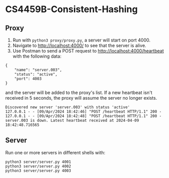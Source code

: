 # CS4459B-Consistent-Hashing

## Proxy
1. Run with `python3 proxy/proxy.py`, a server will start on port 4000.
2. Navigate to [http://localhost:4000/](http://localhost:4000/) to see that the server is alive.
3. Use Postman to send a POST request to [http://localhost:4000/heartbeat](http://localhost:4000/heartbeat) with the following data:
```
{
    "name": "server.003",
    "status": "active",
    "port": 4003
}
```
and the server will be added to the proxy's list. If a new heartbeat isn't received in 5 seconds, the proxy will assume the server no longer exists.
```
Discovered new server 'server.003' with status 'active'
127.0.0.1 - - [09/Apr/2024 18:42:46] "POST /heartbeat HTTP/1.1" 200 -
127.0.0.1 - - [09/Apr/2024 18:42:48] "POST /heartbeat HTTP/1.1" 200 -
server.003 is down. Latest heartbeat received at 2024-04-09 18:42:48.716565
```

## Server
Run one or more servers in different shells with:
```
python3 server/server.py 4001
python3 server/server.py 4002
python3 server/server.py 4003
```